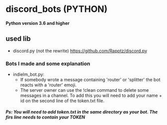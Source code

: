 # discord_bots (PYTHON)
#### Python version 3.6 and higher

## used lib
  * discord.py (not the rewrite)
    https://github.com/Rapptz/discord.py

### Bots I made and some explanation
  * indielm_bot.py:
    * If somebody wrote a message containing 'router' or 'splitter' the bot reacts with a 'router' emoji.
    * The server owner can use the !clean command to delete some messages in a channel.
       To add this you will need to add your name + id on the second line of the token.txt file.
       
##### Ps: You will need to add token.txt in the same directory as your bot. The firs line needs to contain your TOKEN
   
   
